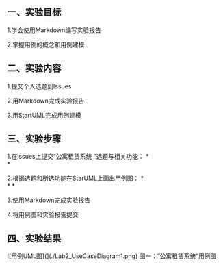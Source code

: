 ## 一、实验目标 
 
 
1.学会使用Markdown编写实验报告 

2.掌握用例的概念和用例建模
 
  
## 二、实验内容 

1.提交个人选题到Issues

2.用Markdown完成实验报告

3.用StartUML完成用例建模

 
## 三、实验步骤  

  1.在issues上提交“公寓租赁系统 ”选题与相关功能：
  *  
  * 
  
  2.根据选题和所选功能在StarUML上画出用例图：
  *  
  * 
  * 
  
  3.使用Markdown完成实验报告  
  
  4.将用例图和实验报告提交

## 四、实验结果 
 ![用例UML图](](./Lab2_UseCaseDiagram1.png)
 图一：”公寓租赁系统“用例图 